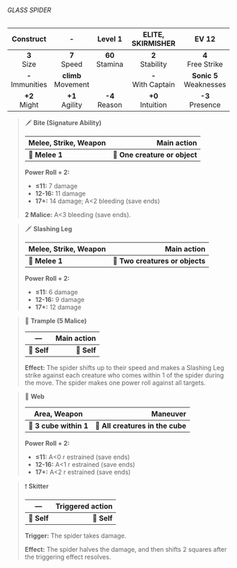 ###### GLASS SPIDER

|      Construct      |           -           |      Level 1      |   ELITE, SKIRMISHER   |           EV 12           |
|:-------------------:|:---------------------:|:-----------------:|:---------------------:|:-------------------------:|
|    **3**<br>Size    |    **7**<br>Speed     | **60**<br>Stamina |  **2**<br>Stability   |   **4**<br>Free Strike    |
| **-**<br>Immunities | **climb**<br>Movement |                   | **-**<br>With Captain | **Sonic 5**<br>Weaknesses |
|   **+2**<br>Might   |   **+1**<br>Agility   | **-4**<br>Reason  |  **+0**<br>Intuition  |    **-3**<br>Presence     |

> 🗡 **Bite (Signature Ability)**
> 
> | **Melee, Strike, Weapon** |               **Main action** |
> | ------------------------- | -----------------------------:|
> | **📏 Melee 1**            | **🎯 One creature or object** |
> 
> **Power Roll + 2:**
> 
> - **≤11:** 7 damage
> - **12-16:** 11 damage
> - **17+:** 14 damage; A<2 bleeding (save ends)
> 
> **2 Malice:** A<3 bleeding (save ends).

> 🗡 **Slashing Leg**
> 
> | **Melee, Strike, Weapon** |                 **Main action** |
> | ------------------------- | -------------------------------:|
> | **📏 Melee 1**            | **🎯 Two creatures or objects** |
> 
> **Power Roll + 2:**
> 
> - **≤11:** 6 damage
> - **12-16:** 9 damage
> - **17+:** 12 damage

> 👤 **Trample (5 Malice)**
> 
> | **—**       | **Main action** |
> | ----------- | ---------------:|
> | **📏 Self** |     **🎯 Self** |
> 
> **Effect:** The spider shifts up to their speed and makes a Slashing Leg strike against each creature who comes within 1 of the spider during the move. The spider makes one power roll against all targets.

> 🔳 **Web**
> 
> | **Area, Weapon**       |                     **Maneuver** |
> | ---------------------- | --------------------------------:|
> | **📏 3 cube within 1** | **🎯 All creatures in the cube** |
> 
> **Power Roll + 2:**
> 
> - **≤11:** A<0 r estrained (save ends)
> - **12-16:** A<1 r estrained (save ends)
> - **17+:** A<2 r estrained (save ends)

> ❗️ **Skitter**
> 
> | **—**       | **Triggered action** |
> | ----------- | --------------------:|
> | **📏 Self** |          **🎯 Self** |
> 
> **Trigger:** The spider takes damage.
> 
> **Effect:** The spider halves the damage, and then shifts 2 squares after the triggering effect resolves.
